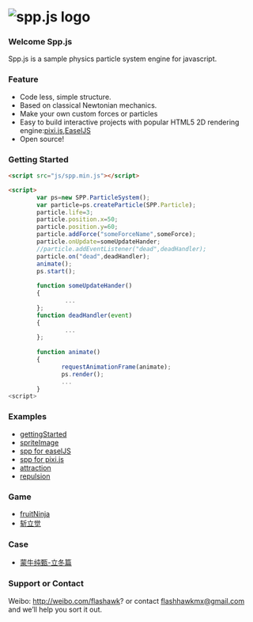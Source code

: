 ![spp.js logo](https://raw.github.com/flashhawk/spp.js/dev/logo.png)
======
### Welcome Spp.js
Spp.js is a sample physics particle system engine for javascript.

### Feature

* Code less, simple structure.
* Based on classical Newtonian mechanics.
* Make your own custom forces or particles
* Easy to build interactive projects with popular HTML5 2D rendering engine:[pixi.js](https://github.com/GoodBoyDigital/pixi.js),[EaselJS](https://github.com/CreateJS/EaselJS/)
* Open source!


### Getting Started
```html
<script src="js/spp.min.js"></script>
```

```html
<script>
        var ps=new SPP.ParticleSystem();
        var particle=ps.createParticle(SPP.Particle);
        particle.life=3;
        particle.position.x=50;
        particle.position.y=60;
        particle.addForce("someForceName",someForce);
        particle.onUpdate=someUpdateHander;
        //particle.addEventListener("dead",deadHandler);
        particle.on("dead",deadHandler);
        animate();
        ps.start();
        
        function someUpdateHander()
        {
                ...
        };
        function deadHandler(event)
        {
                ...
        };
        
        function animate()
        {
               requestAnimationFrame(animate);
               ps.render();
               ...
        } 
<script>
```
### Examples
* [gettingStarted](http://flashhawk.github.com/spp.js/examples/gettingStarted/)
* [spriteImage](http://flashhawk.github.com/spp.js/examples/spriteImage/)
* [spp for easelJS](http://flashhawk.github.com/spp.js/examples/easelJS/)
* [spp for pixi.js](http://flashhawk.github.com/spp.js/examples/pixi/)
* [attraction](http://flashhawk.github.com/spp.js/examples/attraction/)
* [repulsion](http://flashhawk.github.com/spp.js/examples/repulsion/)

### Game
* [fruitNinja](http://flashhawk.github.com/spp.js/examples/fruitNinja/)
* [斩立觉](https://itunes.apple.com/cn/app/zhan-li-jue/id636378939?ls=1&mt=8)

### Case
* [蒙牛纯甄-立冬篇](http://flashhawk.github.io/spp.js/case/chunzhen_winter.png)


### Support or Contact
Weibo: http://weibo.com/flashawk? or contact flashhawkmx@gmail.com and we’ll help you sort it out.
